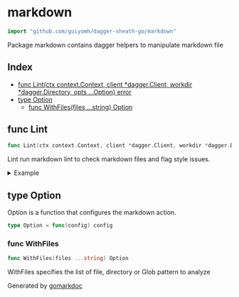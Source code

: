 <!-- Code generated by gomarkdoc. DO NOT EDIT -->

# markdown

```go
import "github.com/guiyomh/dagger-sheath-go/markdown"
```

Package markdown contains dagger helpers to manipulate markdown file

## Index

- [func Lint(ctx context.Context, client *dagger.Client, workdir *dagger.Directory, opts ...Option) error](<#func-lint>)
- [type Option](<#type-option>)
  - [func WithFiles(files ...string) Option](<#func-withfiles>)

## func Lint

```go
func Lint(ctx context.Context, client *dagger.Client, workdir *dagger.Directory, opts ...Option) error
```

Lint run markdown lint to check markdown files and flag style issues.

<details><summary>Example</summary>
<p>

```go
package main

import (
	"context"
	"dagger.io/dagger"
	"fmt"
	"github.com/guiyomh/dagger-sheath-go/markdown"
)

func main() {
	ctx := context.Background()
	client, err := dagger.Connect(ctx /*, dagger.WithLogOutput(os.Stdout)*/)
	if err != nil {
		panic(err)
	}
	defer client.Close()

	source := client.Host().Workdir()

	err = markdown.Lint(ctx, client, source, markdown.WithFiles("README.md"))
	if err != nil {
		panic(err)
	}
	fmt.Println("no-error")

}
```

<!-- markdownlint-disable -->
#### Output

<!-- markdownlint-restore -->

```bash
no-error
```

</p>
</details>

## type Option

Option is a function that configures the markdown action.

```go
type Option = func(config) config
```

### func WithFiles

```go
func WithFiles(files ...string) Option
```

WithFiles specifies the list of file, directory or Glob pattern to analyze

Generated by [gomarkdoc](<https://github.com/princjef/gomarkdoc>)
